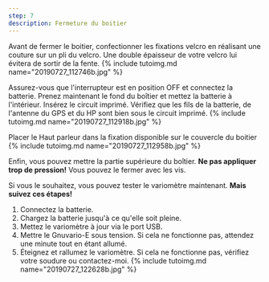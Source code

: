 ```yaml
---
step: 7
description: Fermeture du boitier
---
```


Avant de fermer le boitier, confectionner les fixations velcro en réalisant une couture sur un pli du velcro. Une double épaisseur de votre velcro lui évitera de sortir de la fente.
{% include tutoimg.md name="20190727_112746b.jpg" %}

Assurez-vous que l'interrupteur est en position OFF et connectez la batterie.
Prenez maintenant le fond du boîtier et mettez la batterie à l'intérieur.
Insérez le circuit imprimé. Vérifiez que les fils de la batterie, de l'antenne du GPS et du HP sont bien sous le circuit imprimé.
{% include tutoimg.md name="20190727_112918b.jpg" %}

Placer le Haut parleur dans la fixation disponible sur le couvercle du boitier
{% include tutoimg.md name="20190727_112958b.jpg" %}

Enfin, vous pouvez mettre la partie supérieure du boîtier. **Ne pas appliquer trop de pression!** Vous pouvez le fermer avec les vis.

Si vous le souhaitez, vous pouvez tester le variomètre maintenant. **Mais suivez ces étapes!**
1. Connectez la batterie.
2. Chargez la batterie jusqu'à ce qu'elle soit pleine.
3. Mettez le variomètre à jour via le port USB.
4. Mettre le Gnuvario-E sous tension. Si cela ne fonctionne pas, attendez une minute tout en étant allumé.
5. Éteignez et rallumez le variomètre. Si cela ne fonctionne pas, vérifiez votre soudure ou contactez-moi.
{% include tutoimg.md name="20190727_122628b.jpg" %}

